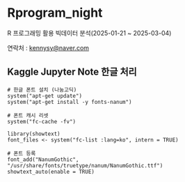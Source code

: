 # Rprogram_night
R 프로그래밍 활용 빅데이터 분석(2025-01-21 ~ 2025-03-04)

연락처 : kennysy@naver.com


## Kaggle Jupyter Note 한글 처리

    # 한글 폰트 설치 (나눔고딕)
    system("apt-get update")
    system("apt-get install -y fonts-nanum")
    
    # 폰트 캐시 리셋
    system("fc-cache -fv")
    
    library(showtext)
    font_files <- system("fc-list :lang=ko", intern = TRUE)
    
    # 폰트 등록
    font_add("NanumGothic", "/usr/share/fonts/truetype/nanum/NanumGothic.ttf")
    showtext_auto(enable = TRUE)
